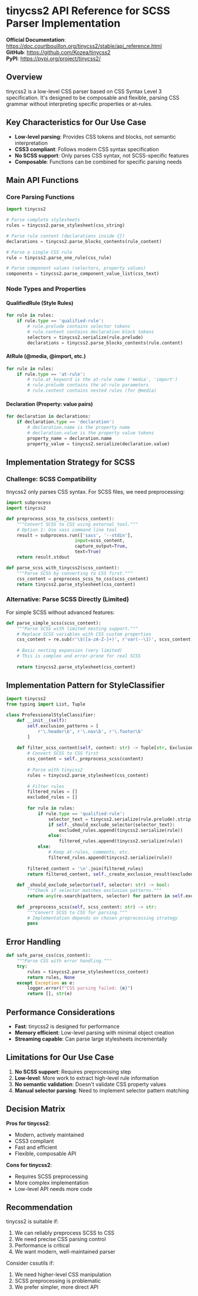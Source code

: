 # tinycss2 API Reference for SCSS Parser Implementation

**Official Documentation**: https://doc.courtbouillon.org/tinycss2/stable/api_reference.html  
**GitHub**: https://github.com/Kozea/tinycss2  
**PyPI**: https://pypi.org/project/tinycss2/

## Overview

tinycss2 is a low-level CSS parser based on CSS Syntax Level 3 specification. It's designed to be composable and flexible, parsing CSS grammar without interpreting specific properties or at-rules.

## Key Characteristics for Our Use Case

- **Low-level parsing**: Provides CSS tokens and blocks, not semantic interpretation
- **CSS3 compliant**: Follows modern CSS syntax specification
- **No SCSS support**: Only parses CSS syntax, not SCSS-specific features
- **Composable**: Functions can be combined for specific parsing needs

## Main API Functions

### Core Parsing Functions

```python
import tinycss2

# Parse complete stylesheets
rules = tinycss2.parse_stylesheet(css_string)

# Parse rule content (declarations inside {})
declarations = tinycss2.parse_blocks_contents(rule_content)

# Parse a single CSS rule
rule = tinycss2.parse_one_rule(css_rule)

# Parse component values (selectors, property values)
components = tinycss2.parse_component_value_list(css_text)
```

### Node Types and Properties

#### QualifiedRule (Style Rules)
```python
for rule in rules:
    if rule.type == 'qualified-rule':
        # rule.prelude contains selector tokens
        # rule.content contains declaration block tokens
        selectors = tinycss2.serialize(rule.prelude)
        declarations = tinycss2.parse_blocks_contents(rule.content)
```

#### AtRule (@media, @import, etc.)
```python
for rule in rules:
    if rule.type == 'at-rule':
        # rule.at_keyword is the at-rule name ('media', 'import')
        # rule.prelude contains the at-rule parameters
        # rule.content contains nested rules (for @media)
```

#### Declaration (Property: value pairs)
```python
for declaration in declarations:
    if declaration.type == 'declaration':
        # declaration.name is the property name
        # declaration.value is the property value tokens
        property_name = declaration.name
        property_value = tinycss2.serialize(declaration.value)
```

## Implementation Strategy for SCSS

### Challenge: SCSS Compatibility
tinycss2 only parses CSS syntax. For SCSS files, we need preprocessing:

```python
import subprocess
import tinycss2

def preprocess_scss_to_css(scss_content):
    """Convert SCSS to CSS using external tool."""
    # Option 1: Use sass command line tool
    result = subprocess.run(['sass', '--stdin'], 
                          input=scss_content, 
                          capture_output=True, 
                          text=True)
    return result.stdout

def parse_scss_with_tinycss2(scss_content):
    """Parse SCSS by converting to CSS first."""
    css_content = preprocess_scss_to_css(scss_content)
    return tinycss2.parse_stylesheet(css_content)
```

### Alternative: Parse SCSS Directly (Limited)
For simple SCSS without advanced features:

```python
def parse_simple_scss(scss_content):
    """Parse SCSS with limited nesting support."""
    # Replace SCSS variables with CSS custom properties
    css_content = re.sub(r'\$([a-zA-Z-]+)', r'var(--\1)', scss_content)
    
    # Basic nesting expansion (very limited)
    # This is complex and error-prone for real SCSS
    
    return tinycss2.parse_stylesheet(css_content)
```

## Implementation Pattern for StyleClassifier

```python
import tinycss2
from typing import List, Tuple

class ProfessionalStyleClassifier:
    def __init__(self):
        self.exclusion_patterns = [
            r'\.header\b', r'\.nav\b', r'\.footer\b'
        ]
    
    def filter_scss_content(self, content: str) -> Tuple[str, ExclusionResult]:
        # Convert SCSS to CSS first
        css_content = self._preprocess_scss(content)
        
        # Parse with tinycss2
        rules = tinycss2.parse_stylesheet(css_content)
        
        # Filter rules
        filtered_rules = []
        excluded_rules = []
        
        for rule in rules:
            if rule.type == 'qualified-rule':
                selector_text = tinycss2.serialize(rule.prelude).strip()
                if self._should_exclude_selector(selector_text):
                    excluded_rules.append(tinycss2.serialize(rule))
                else:
                    filtered_rules.append(tinycss2.serialize(rule))
            else:
                # Keep at-rules, comments, etc.
                filtered_rules.append(tinycss2.serialize(rule))
        
        filtered_content = '\n'.join(filtered_rules)
        return filtered_content, self._create_exclusion_result(excluded_rules)
    
    def _should_exclude_selector(self, selector: str) -> bool:
        """Check if selector matches exclusion patterns."""
        return any(re.search(pattern, selector) for pattern in self.exclusion_patterns)
    
    def _preprocess_scss(self, scss_content: str) -> str:
        """Convert SCSS to CSS for parsing."""
        # Implementation depends on chosen preprocessing strategy
        pass
```

## Error Handling

```python
def safe_parse_css(css_content):
    """Parse CSS with error handling."""
    try:
        rules = tinycss2.parse_stylesheet(css_content)
        return rules, None
    except Exception as e:
        logger.error(f"CSS parsing failed: {e}")
        return [], str(e)
```

## Performance Considerations

- **Fast**: tinycss2 is designed for performance
- **Memory efficient**: Low-level parsing with minimal object creation
- **Streaming capable**: Can parse large stylesheets incrementally

## Limitations for Our Use Case

1. **No SCSS support**: Requires preprocessing step
2. **Low-level**: More work to extract high-level rule information
3. **No semantic validation**: Doesn't validate CSS property values
4. **Manual selector parsing**: Need to implement selector pattern matching

## Decision Matrix

**Pros for tinycss2**:
- Modern, actively maintained
- CSS3 compliant
- Fast and efficient
- Flexible, composable API

**Cons for tinycss2**:
- Requires SCSS preprocessing
- More complex implementation
- Low-level API needs more code

## Recommendation

tinycss2 is suitable if:
1. We can reliably preprocess SCSS to CSS
2. We need precise CSS parsing control
3. Performance is critical
4. We want modern, well-maintained parser

Consider cssutils if:
1. We need higher-level CSS manipulation
2. SCSS preprocessing is problematic
3. We prefer simpler, more direct API